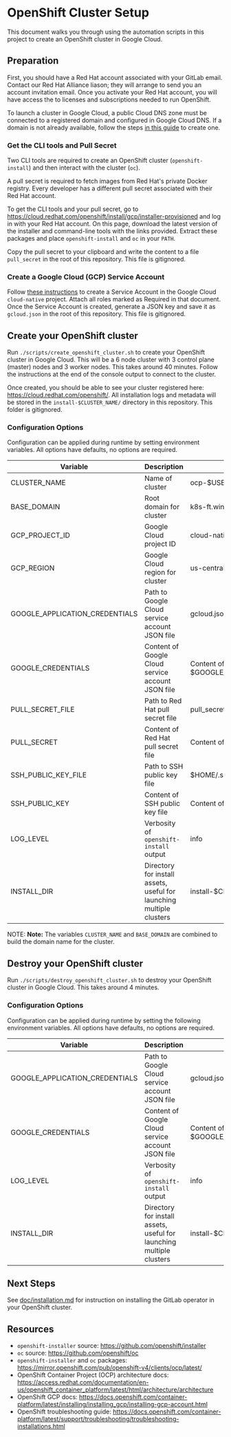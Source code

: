 # OpenShift Cluster Setup

This document walks you through using the automation scripts in this project to create an OpenShift cluster in Google Cloud.

## Preparation

First, you should have a Red Hat account associated with your GitLab email.
Contact our Red Hat Alliance liason; they will arrange to send you an account invitation email. Once you activate your Red Hat account, you will have access the to licenses and subscriptions needed to run OpenShift.

To launch a cluster in Google Cloud, a public Cloud DNS zone must be connected to a registered domain and configured in Google Cloud DNS. If a domain is not already available, follow the steps [in this guide](https://github.com/openshift/installer/blob/master/docs/user/gcp/dns.md) to create one.

### Get the CLI tools and Pull Secret

Two CLI tools are required to create an OpenShift cluster (`openshift-install`) and then interact with the cluster (`oc`).

A pull secret is required to fetch images from Red Hat's private Docker registry.
Every developer has a different pull secret associated with their Red Hat account.

To get the CLI tools and your pull secret, go to https://cloud.redhat.com/openshift/install/gcp/installer-provisioned and log in with your Red Hat account.
On this page, download the latest version of the installer and command-line tools with the links provided. Extract these packages and place `openshift-install` and `oc` in your `PATH`.

Copy the pull secret to your clipboard and write the content to a file `pull_secret` in the root of this repository. This file is gitignored.

### Create a Google Cloud (GCP) Service Account

Follow [these instructions](https://docs.openshift.com/container-platform/4.5/installing/installing_gcp/installing-gcp-account.html#installation-gcp-service-account_installing-gcp-account) to create a Service Account in the Google Cloud `cloud-native` project. Attach all roles marked as Required in that document.
Once the Service Account is created, generate a JSON key and save it as `gcloud.json` in the root of this repository. This file is gitignored.

## Create your OpenShift cluster

Run `./scripts/create_openshift_cluster.sh` to create your OpenShift cluster in Google Cloud.
This will be a 6 node cluster with 3 control plane (master) nodes and 3 worker nodes. This takes around 40 minutes. Follow the instructions at the end of the console output to connect to the cluster.

Once created, you should be able to see your cluster registered here: https://cloud.redhat.com/openshift/. All installation logs and metadata will be stored in the `install-$CLUSTER_NAME/` directory in this repository. This folder is gitignored.

### Configuration Options

Configuration can be applied during runtime by setting environment variables. All options have defaults, no options are required.

|Variable|Description|Default|
|-|-|-|
|CLUSTER_NAME|Name of cluster|ocp-$USER|
|BASE_DOMAIN|Root domain for cluster|k8s-ft.win|
|GCP_PROJECT_ID|Google Cloud project ID|cloud-native-182609|
|GCP_REGION|Google Cloud region for cluster|us-central1|
|GOOGLE_APPLICATION_CREDENTIALS|Path to Google Cloud service account JSON file|gcloud.json|
|GOOGLE_CREDENTIALS|Content of Google Cloud service account JSON file|Content of $GOOGLE_APPLICATION_CREDENTIALS|
|PULL_SECRET_FILE|Path to Red Hat pull secret file|pull_secret|
|PULL_SECRET|Content of Red Hat pull secret file|Content of $PULL_SECRET_FILE|
|SSH_PUBLIC_KEY_FILE|Path to SSH public key file|$HOME/.ssh/id_rsa.pub|
|SSH_PUBLIC_KEY|Content of SSH public key file|Content of $SSH_PUBLIC_KEY_FILE|
|LOG_LEVEL|Verbosity of `openshift-install` output|info|
|INSTALL_DIR|Directory for install assets, useful for launching multiple clusters|install-$CLUSTER_NAME|

NOTE: **Note:**
The variables `CLUSTER_NAME` and `BASE_DOMAIN` are combined to build the domain name for the cluster.

## Destroy your OpenShift cluster

Run `./scripts/destroy_openshift_cluster.sh` to destroy your OpenShift cluster in Google Cloud. This takes around 4 minutes.

### Configuration Options

Configuration can be applied during runtime by setting the following environment variables. All options have defaults, no options are required.

|Variable|Description|Default|
|-|-|-|
|GOOGLE_APPLICATION_CREDENTIALS|Path to Google Cloud service account JSON file|gcloud.json|
|GOOGLE_CREDENTIALS|Content of Google Cloud service account JSON file|Content of $GOOGLE_APPLICATION_CREDENTIALS|
|LOG_LEVEL|Verbosity of `openshift-install` output|info|
|INSTALL_DIR|Directory for install assets, useful for launching multiple clusters|install-$CLUSTER_NAME|

## Next Steps

See [doc/installation.md](installation.md) for instruction on installing the GitLab operator in your OpenShift cluster.

## Resources

- `openshift-installer` source: https://github.com/openshift/installer
- `oc` source: https://github.com/openshift/oc
- `openshift-installer` and `oc` packages: https://mirror.openshift.com/pub/openshift-v4/clients/ocp/latest/
- OpenShift Container Project (OCP) architecture docs: https://access.redhat.com/documentation/en-us/openshift_container_platform/latest/html/architecture/architecture
- OpenShift GCP docs: https://docs.openshift.com/container-platform/latest/installing/installing_gcp/installing-gcp-account.html
- OpenShift troubleshooting guide: https://docs.openshift.com/container-platform/latest/support/troubleshooting/troubleshooting-installations.html
